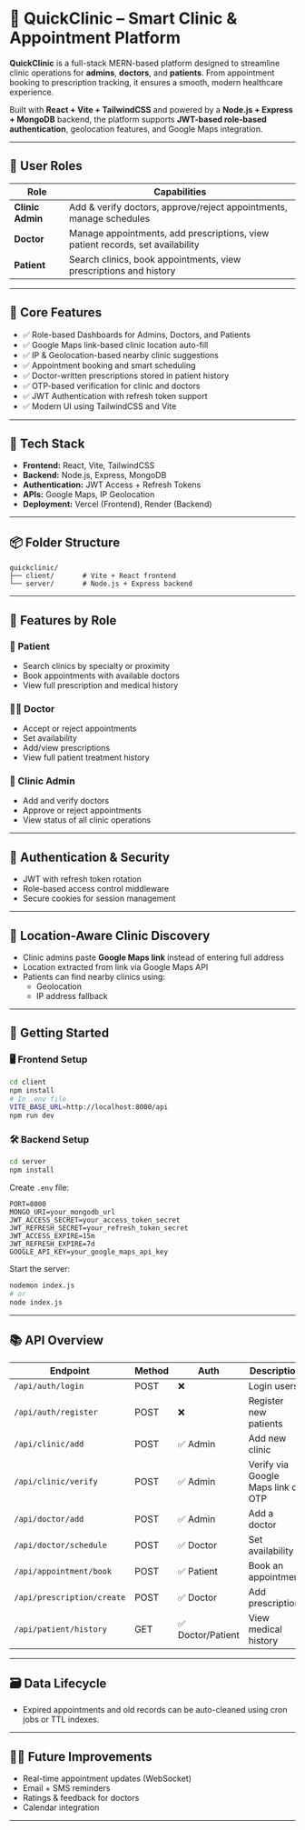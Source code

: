 
# 🏥 QuickClinic – Smart Clinic & Appointment Platform

**QuickClinic** is a full-stack MERN-based platform designed to streamline clinic operations for **admins**, **doctors**, and **patients**. From appointment booking to prescription tracking, it ensures a smooth, modern healthcare experience.

Built with **React + Vite + TailwindCSS** and powered by a **Node.js + Express + MongoDB** backend, the platform supports **JWT-based role-based authentication**, geolocation features, and Google Maps integration.

---

## 👥 User Roles

| Role     | Capabilities |
|----------|--------------|
| **Clinic Admin** | Add & verify doctors, approve/reject appointments, manage schedules |
| **Doctor** | Manage appointments, add prescriptions, view patient records, set availability |
| **Patient** | Search clinics, book appointments, view prescriptions and history |

---

## 🚀 Core Features

- ✅ Role-based Dashboards for Admins, Doctors, and Patients
- ✅ Google Maps link-based clinic location auto-fill
- ✅ IP & Geolocation-based nearby clinic suggestions
- ✅ Appointment booking and smart scheduling
- ✅ Doctor-written prescriptions stored in patient history
- ✅ OTP-based verification for clinic and doctors
- ✅ JWT Authentication with refresh token support
- ✅ Modern UI using TailwindCSS and Vite

---

## 🧠 Tech Stack

- **Frontend:** React, Vite, TailwindCSS
- **Backend:** Node.js, Express, MongoDB
- **Authentication:** JWT Access + Refresh Tokens
- **APIs:** Google Maps, IP Geolocation
- **Deployment:** Vercel (Frontend), Render (Backend)

---

## 📦 Folder Structure

```
quickclinic/
├── client/       # Vite + React frontend
└── server/       # Node.js + Express backend
```

---

## 🧪 Features by Role

### 👤 Patient
- Search clinics by specialty or proximity
- Book appointments with available doctors
- View full prescription and medical history

### 👨‍⚕️ Doctor
- Accept or reject appointments
- Set availability
- Add/view prescriptions
- View full patient treatment history

### 🏥 Clinic Admin
- Add and verify doctors
- Approve or reject appointments
- View status of all clinic operations

---

## 🔐 Authentication & Security

- JWT with refresh token rotation
- Role-based access control middleware
- Secure cookies for session management

---

## 📍 Location-Aware Clinic Discovery

- Clinic admins paste **Google Maps link** instead of entering full address
- Location extracted from link via Google Maps API
- Patients can find nearby clinics using:
  - Geolocation
  - IP address fallback

---

## 🔧 Getting Started

### 🖥️ Frontend Setup

```bash
cd client
npm install
# In .env file
VITE_BASE_URL=http://localhost:8000/api
npm run dev
```

### 🛠️ Backend Setup

```bash
cd server
npm install
```

Create `.env` file:

```env
PORT=8000
MONGO_URI=your_mongodb_url
JWT_ACCESS_SECRET=your_access_token_secret
JWT_REFRESH_SECRET=your_refresh_token_secret
JWT_ACCESS_EXPIRE=15m
JWT_REFRESH_EXPIRE=7d
GOOGLE_API_KEY=your_google_maps_api_key
```

Start the server:

```bash
nodemon index.js
# or
node index.js
```

---

## 📚 API Overview

| Endpoint | Method | Auth | Description |
|----------|--------|------|-------------|
| `/api/auth/login` | POST | ❌ | Login users |
| `/api/auth/register` | POST | ❌ | Register new patients |
| `/api/clinic/add` | POST | ✅ Admin | Add new clinic |
| `/api/clinic/verify` | POST | ✅ Admin | Verify via Google Maps link or OTP |
| `/api/doctor/add` | POST | ✅ Admin | Add a doctor |
| `/api/doctor/schedule` | POST | ✅ Doctor | Set availability |
| `/api/appointment/book` | POST | ✅ Patient | Book an appointment |
| `/api/prescription/create` | POST | ✅ Doctor | Add prescription |
| `/api/patient/history` | GET | ✅ Doctor/Patient | View medical history |

---

## 🗃️ Data Lifecycle

- Expired appointments and old records can be auto-cleaned using cron jobs or TTL indexes.

---

## 🧑‍💻 Future Improvements

- Real-time appointment updates (WebSocket)
- Email + SMS reminders
- Ratings & feedback for doctors
- Calendar integration

---

